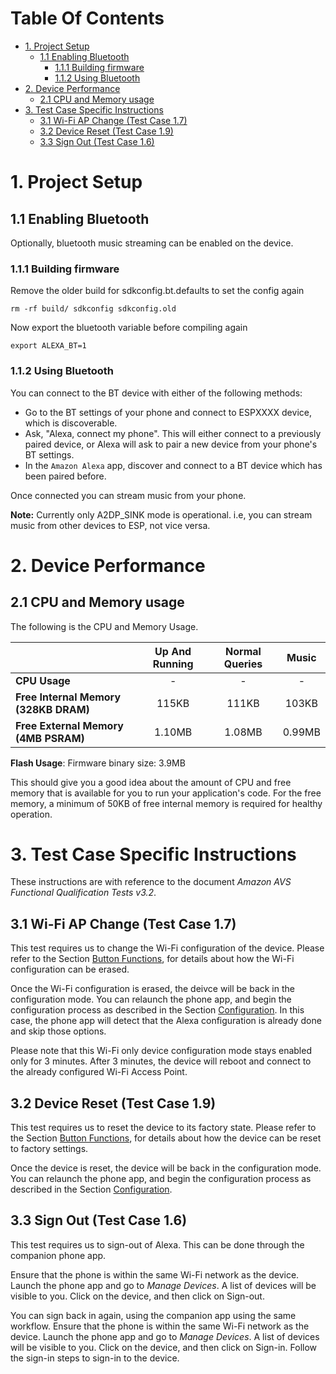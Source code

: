 # Table Of Contents

* [1. Project Setup](#1-project-setup)
    * [1.1 Enabling Bluetooth](#11-enabling-bluetooth)
        * [1.1.1 Building firmware](#111-building-firmware)
        * [1.1.2 Using Bluetooth](#112-using-bluetooth)
* [2. Device Performance](#2-device-performance)
    * [2.1 CPU and Memory usage](#21-cpu-and-memory-usage)
* [3. Test Case Specific Instructions](#3-test-case-specific-instructions)
    * [3.1 Wi-Fi AP Change (Test Case 1.7)](#31-wi-fi-ap-change-test-case-17)
    * [3.2 Device Reset (Test Case 1.9)](#32-device-reset-test-case-19)
    * [3.3 Sign Out (Test Case 1.6)](#33-sign-out-test-case-16)


# 1. Project Setup

## 1.1 Enabling Bluetooth

Optionally, bluetooth music streaming can be enabled on the device.

### 1.1.1 Building firmware

Remove the older build for sdkconfig.bt.defaults to set the config again
```
rm -rf build/ sdkconfig sdkconfig.old
```
Now export the bluetooth variable before compiling again
```
export ALEXA_BT=1
```

### 1.1.2 Using Bluetooth

You can connect to the BT device with either of the following methods:
*   Go to the BT settings of your phone and connect to ESPXXXX device, which is discoverable.
*   Ask, "Alexa, connect my phone". This will either connect to a previously paired device, or Alexa will ask to pair a new device from your phone's BT settings.
*   In the `Amazon Alexa` app, discover and connect to a BT device which has been paired before.

Once connected you can stream music from your phone.

**Note:** Currently only A2DP_SINK mode is operational. i.e, you can stream music from other devices to ESP, not vice versa.

# 2. Device Performance

## 2.1 CPU and Memory usage

The following is the CPU and Memory Usage.

|                                       |Up And Running |Normal Queries |Music          |
|:-                                     |:-:            |:-:            |:-:            |
|**CPU Usage**                          |-              |-              |-              |
|**Free Internal Memory (328KB DRAM)**  |115KB          |111KB          |103KB          |
|**Free External Memory (4MB PSRAM)**   |1.10MB         |1.08MB         |0.99MB         |

**Flash Usage**: Firmware binary size: 3.9MB

This should give you a good idea about the amount of CPU and free memory that is available for you to run your application's code. For the free memory, a minimum of 50KB of free internal memory is required for healthy operation.


# 3. Test Case Specific Instructions

These instructions are with reference to the document *Amazon AVS Functional Qualification Tests v3.2*.

## 3.1 Wi-Fi AP Change (Test Case 1.7)

This test requires us to change the Wi-Fi configuration of the device. Please refer to the Section [Button Functions](#131-buttons), for details about how the Wi-Fi configuration can be erased.

Once the Wi-Fi configuration is erased, the deivce will be back in the configuration mode. You can relaunch the phone app, and begin the configuration process as described in the Section [Configuration](#41-configuration-steps). In this case, the phone app will detect that the Alexa configuration is already done and skip those options.

Please note that this Wi-Fi only device configuration mode stays enabled only for 3 minutes. After 3 minutes, the device will reboot and connect to the already configured Wi-Fi Access Point.

## 3.2 Device Reset (Test Case 1.9)

This test requires us to reset the device to its factory state. Please refer to the Section [Button Functions](#131-buttons), for details about how the device can be reset to factory settings.

Once the device is reset, the device will be back in the configuration mode. You can relaunch the phone app, and begin the configuration process as described in the Section [Configuration](#41-configuration-steps).

## 3.3 Sign Out (Test Case 1.6)

This test requires us to sign-out of Alexa. This can be done through the companion phone app.

Ensure that the phone is within the same Wi-Fi network as the device. Launch the phone app and go to *Manage Devices*. A list of devices will be visible to you. Click on the device, and then click on Sign-out.

You can sign back in again, using the companion app using the same workflow. Ensure that the phone is within the same Wi-Fi network as the device. Launch the phone app and go to *Manage Devices*. A list of devices will be visible to you. Click on the device, and then click on Sign-in. Follow the sign-in steps to sign-in to the device.
